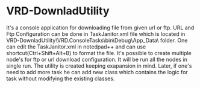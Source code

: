 # VRD-DownladUtility
It's a console application for downloading file from given url or ftp.
URL and Ftp Configuration can be done in TaskJanitor.xml file which is located in VRD-DownladUtility\VRD.ConsoleTasks\bin\Debug\App_Data\ folder.
One can edit the TaskJanitor.xml in notedpad++ and can use shortcut(Ctrl+Shift+Alt+B) to format the file.
It's possible to create multiple node's for ftp or url download configuration. It will be run all the nodes in single run.
The utility is created keeping exapansion in mind. Later, if one's need to add more task he can add new class which contains the logic for task without modifying the existing classes.
